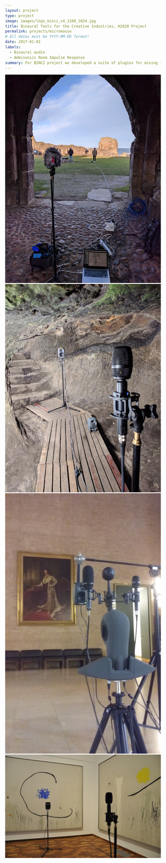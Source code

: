 ```yaml
---
layout: project
type: project
image: images/logo_binci_v4_1280_1024.jpg
title: Binaural Tools for the Creative Industries, H2020 Project
permalink: projects/micromouse
# All dates must be YYYY-MM-DD format!
date: 2017-01-01
labels:
  - Binaural audio
  - Ambisonics Room Impulse Response
summary: For BINCI project we developed a suite of plugins for mixing in binaural the audio guides content of some museums and cultural sites, plus an ambisonics player supporting head tracking for an enhanced visitor experience.
---
```


<div class="ui small rounded images">
  <img class="ui image" src="../images/StAndrews_porch_reduced.jpg">
  <img class="ui image" src="../images/IMG_20180213_094808.jpg">
  <img class="ui image" src="../images/Pinakotheken_reduced.jpg">
  <img class="ui image" src="../images/Miro_reduced.jpg">

</div>



